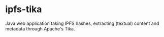 # ipfs-tika
Java web application taking IPFS hashes, extracting (textual) content and metadata through Apache's Tika.
